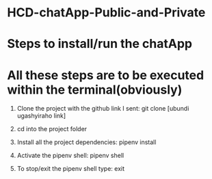 # HCD-chatApp-Public-and-Private

# Steps to install/run the chatApp

# All these steps are to be executed within the terminal(obviously)

1. Clone the project with the github link I sent: git clone [ubundi ugashyiraho link]

2. cd into the project folder

3. Install all the project dependencies: pipenv install

4. Activate the pipenv shell: pipenv shell
5. To stop/exit the pipenv shell type: exit
